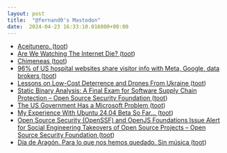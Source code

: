 ```yaml
---
layout: post
title:  "@fernand0's Mastodon"
date:  2024-04-23 16:33:10.016000+00:00
---
```

*  [Aceitunero. ](https://avecesunafoto.wordpress.com/2024/04/23/aceitunero) ([toot](https://mastodon.social/@fernand0/112321494385640669))
*  [Are We Watching The Internet Die? ](https://www.wheresyoured.at/are-we-watching-the-internet-die) ([toot](https://mastodon.social/@fernand0/112321431111992456))
*  [Chimeneas ](https://www.flickr.com/photos/fernand0/53653241709) ([toot](https://mastodon.social/@fernand0/112321319034201435))
*  [96% of US hospital websites share visitor info with Meta, Google, data brokers ](https://www.theregister.com/2024/04/11/hospital_website_data_sharing) ([toot](https://mastodon.social/@fernand0/112321260146889157))
*  [Lessons on Low-Cost Deterrence and Drones From Ukraine ](https://www.youtube.com/watch?v=1O0sRM-uY7E&amp%3Bfeature=youtu.b) ([toot](https://mastodon.social/@fernand0/112320980922268317))
*  [Static Binary Analysis: A Final Exam for Software Supply Chain Protection – Open Source Security Foundation ](https://openssf.org/blog/2024/04/04/static-binary-analysis-a-final-exam-for-software-supply-chain-protection) ([toot](https://mastodon.social/@fernand0/112320327078422997))
*  [The US Government Has a Microsoft Problem ](https://www.wired.com/story/the-us-government-has-a-microsoft-problem) ([toot](https://mastodon.social/@fernand0/112320011528862712))
*  [My Experience With Ubuntu 24.04 Beta So Far... ](https://news.itsfoss.com/ubuntu-24-04-beta-experience) ([toot](https://mastodon.social/@fernand0/112319820628648799))
*  [Open Source Security (OpenSSF) and OpenJS Foundations Issue Alert for Social Engineering Takeovers of Open Source Projects – Open Source Security Foundation ](https://openssf.org/blog/2024/04/15/open-source-security-openssf-and-openjs-foundations-issue-alert-for-social-engineering-takeovers-of-open-source-projects) ([toot](https://mastodon.social/@fernand0/112319550078035509))
*  [Día de Aragón. Para lo que nos hemos quedado. Sin música ](https://mastodon.social/@fernand0/112319103297518814) ([toot](https://mastodon.social/@fernand0/112319103297518814))
